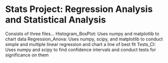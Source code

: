 # Stats Project: Regression Analysis and Statistical Analysis
Consists of three files...
Histogram_BoxPlot: Uses numpy and matplotlib to chart data
Regression_Anova: Uses numpy, scipy, and matplotlib to conduct simple and multiple linear regression and chart a line of best fit 
Tests_CI: Uses numpy and scipy to find confidence intervals and conduct tests for significance on them
